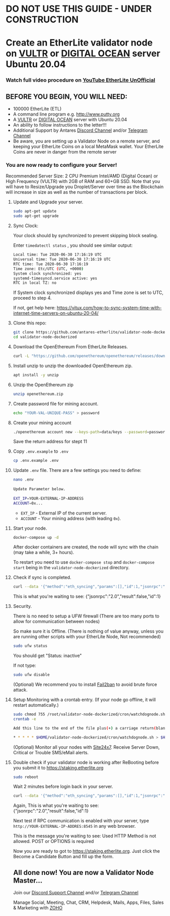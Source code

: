 # DO NOT USE THIS GUIDE - UNDER CONSTRUCTION

# Create an EtherLite validator node on [VULTR](https://www.vultr.com/?ref=6881736) or [DIGITAL OCEAN](https://m.do.co/c/e2c65321d0d2) server Ubuntu 20.04

### Watch full video procedure on [YouTube EtherLite UnOfficial](https://youtu.be/1BcjqPp10iY)

## BEFORE YOU BEGIN, YOU WILL NEED:
- 100000 EtherLite (ETL)
- A command line program e.g. http://www.putty.org
- A [VULTR](https://www.vultr.com/?ref=6881736) or [DIGITAL OCEAN](https://m.do.co/c/e2c65321d0d2) server with Ubuntu 20.04
- An ability to follow instructions to the letter!!!
- Additional Support by Antares [Discord Channel](https://discord.gg/uHEVyRc6Zb) and/or [Telegram Channel](https://t.me/etherlite_stakvaldev)
- Be aware, you are setting up a Validator Node on a remote server, and keeping your EtherLite Coins on a local MetaMask wallet. Your EtherLite Coins are never in danger from the remote server

### You are now ready to configure your Server!

Recommended Server Size: 2 CPU Premium Intel/AMD (Digital Ocean) or High Frequency (VULTR) with 2GB of RAM and 60+GB SSD. Note that you will have to Resize/Upgrade you Droplet/Server over time as the Blockchain will increase in size as well as the number of transactions per block.

1. Update and Upgrade your server.

   ```bash
   sudo apt-get update
   sudo apt-get upgrade
   ```

2. Sync Clock:

   Your clock should by synchronized to prevent skipping block sealing.

   Enter `timedatectl status` , you should see similar output:

   ```bash
   Local time: Tue 2020-06-30 17:16:19 UTC
   Universal time: Tue 2020-06-30 17:16:19 UTC
   RTC time: Tue 2020-06-30 17:16:19
   Time zone: Etc/UTC (UTC, +0000)
   System clock synchronized: yes
   systemd-timesyncd.service active: yes
   RTC in local TZ: no
   ```
   If System clock synchronized displays yes and Time zone is set to UTC, proceed to step 4.
   
   If not, get help here: https://vitux.com/how-to-sync-system-time-with-internet-time-servers-on-ubuntu-20-04/
   
3. Clone this repo:

   ```bash
   git clone https://github.com/antares-etherlite/validator-node-dockerized
   cd validator-node-dockerized
   ```

4. Download the OpenEthereum From EtherLite Releases.

   ```bash
   curl -L "https://github.com/openethereum/openethereum/releases/download/v3.2.2-rc.1/openethereum-linux-v3.2.2-rc.1.zip" -o openethereum.zip
   ```

5. Install unzip to unzip the downloaded OpenEthereum zip.

   ```bash
   apt install -y unzip
   ```

6. Unzip the OpenEthereum zip
   ```bash
   unzip openethereum.zip
   ```
7. Create password file for mining account.
   ```bash
   echo "YOUR-VAL-UNIQUE-PASS" > password
   ```
8. Create your mining account

   ```bash
   ./openethereum account new --keys-path=data/keys --password=password --chain=etherlite
   ```
   Save the return address for stept 11

9. Copy `.env.example` to `.env`

    ```bash
    cp .env.example .env
    ```

10. Update `.env` file. There are a few settings you need to define:

    ```bash
    nano .env
   
    Update Parameter below.
   
    EXT_IP=YOUR-EXTERNAL-IP-ADDRESS
    ACCOUNT=0x...
    ```

    - `EXT_IP` - External IP of the current server.
    - `ACCOUNT` - Your mining address (with leading `0x`).

11. Start your node.

     ```bash
     docker-compose up -d
     ```

     After docker containers are created, the node will sync with the chain (may take a while, 3+ hours).

     To restart you need to use `docker-compose stop` and `docker-compose start` being in the `validator-node-dockerized` directory.

12. Check if sync is completed.

     ```bash
     curl --data '{"method":"eth_syncing","params":[],"id":1,"jsonrpc":"2.0"}' -H "Content-Type: application/json" -X POST localhost:8545
     ```
    
     This is what you're waiting to see: {"jsonrpc":"2.0","result":false,"id":1}

13. Security.

     There is no need to setup a UFW firewall (There are too many ports to allow for communication between nodes)

     So make sure it is Offline. (There is nothing of value anyway, unless you are running other scripts with your EtherLite Node, Not recommended)
     
     ```bash
     sudo ufw status
     ```
     
     You should get "Status: inactive"
     
     If not type: 
     
     ```bash
     sudo ufw disable
     ```

     (Optional) We recommend you to install [Fail2ban](https://linuxize.com/post/install-configure-fail2ban-on-ubuntu-20-04/) to avoid brute force attack.

14. Setup Monitoring with a crontab entry. (If your node go offline, it will restart automatically.)

     ```bash
     sudo chmod 755 /root/validator-node-dockerized/cron/watchdognode.sh
     crontab -e
    
     Add this line to the end of the file plus(+) a carriage return(blank line). save and exit.
    
     * * * * * $HOME/validator-node-dockerized/cron/watchdognode.sh > $HOME/validator-node-dockerized/cron/watchdognode.log 2>&1
     ```
     
     (Optional) Monitor all your nodes with [Site24x7](https://www.site24x7.com). Receive Server Down, Critical or Trouble SMS/eMail alerts.
     
15. Double check if your validator node is working after ReBooting before you submit it to https://staking.etherlite.org

    ```bash
    sudo reboot
    ```
    
    Wait 2 minutes before login back in your server.
    
    ```bash
    curl --data '{"method":"eth_syncing","params":[],"id":1,"jsonrpc":"2.0"}' -H "Content-Type: application/json" -X POST localhost:8545
    ```
    
    Again, This is what you're waiting to see: {"jsonrpc":"2.0","result":false,"id":1}
    
    Next test if RPC communication is enabled with your server, type `http://YOUR-EXTERNAL-IP-ADDRES:8545` in any web browser.
    
    This is the message you're waiting to see: Used HTTP Method is not allowed. POST or OPTIONS is required
    
    Now you are ready to got to https://staking.etherlite.org. Just click the Become a Candidate Button and fill up the form.

    ## All done now! You are now a Validator Node Master...
    
    Join our [Discord Support Channel](https://discord.gg/uHEVyRc6Zb) and/or [Telegram Channel](https://t.me/etherlite_stakvaldev)
    
    Manage Social, Meeting, Chat, CRM, Helpdesk, Mails, Apps, Files, Sales & Marketing with [ZOHO](https://go.zoho.com/Jfo)

